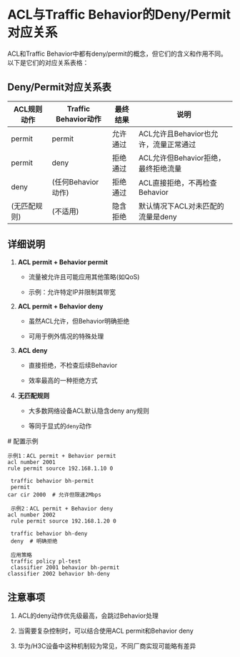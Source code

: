 <html><body>
<!--StartFragment--><div class="ds-markdown ds-markdown--block" style="--ds-md-zoom: 1.143;"><h1>ACL与Traffic Behavior的Deny/Permit对应关系</h1><p>ACL和Traffic Behavior中都有deny/permit的概念，但它们的含义和作用不同。以下是它们的对应关系表格：</p><h2>Deny/Permit对应关系表</h2>

ACL规则动作 | Traffic Behavior动作 | 最终结果 | 说明
-- | -- | -- | --
permit | permit | 允许通过 | ACL允许且Behavior也允许，流量正常通过
permit | deny | 拒绝通过 | ACL允许但Behavior拒绝，最终拒绝流量
deny | (任何Behavior动作) | 拒绝通过 | ACL直接拒绝，不再检查Behavior
(无匹配规则) | (不适用) | 隐含拒绝 | 默认情况下ACL对未匹配的流量是deny

<h2>详细说明</h2><ol start="1"><li><p><strong>ACL permit + Behavior permit</strong></p><ul><li><p>流量被允许且可能应用其他策略(如QoS)</p></li><li><p>示例：允许特定IP并限制其带宽</p></li></ul></li><li><p><strong>ACL permit + Behavior deny</strong></p><ul><li><p>虽然ACL允许，但Behavior明确拒绝</p></li><li><p>可用于例外情况的特殊处理</p></li></ul></li><li><p><strong>ACL deny</strong></p><ul><li><p>直接拒绝，不检查后续Behavior</p></li><li><p>效率最高的一种拒绝方式</p></li></ul></li><li><p><strong>无匹配规则</strong></p><ul><li><p>大多数网络设备ACL默认隐含deny any规则</p></li><li><p>等同于显式的<code>deny</code>动作</p></li></ul></li></ol>
# 配置示例

``` 
示例1：ACL permit + Behavior permit
acl number 2001
rule permit source 192.168.1.10 0

 traffic behavior bh-permit
 permit
car cir 2000  # 允许但限速2Mbps

 示例2：ACL permit + Behavior deny
acl number 2002
 rule permit source 192.168.1.20 0

 traffic behavior bh-deny
 deny  # 明确拒绝

 应用策略
 traffic policy pl-test
 classifier 2001 behavior bh-permit
classifier 2002 behavior bh-deny
```

</pre></div><h2>注意事项</h2><ol start="1"><li><p>ACL的deny动作优先级最高，会跳过Behavior处理</p></li><li><p>当需要复杂控制时，可以结合使用ACL permit和Behavior deny</p></li><li><p>华为/H3C设备中这种机制较为常见，不同厂商实现可能略有差异</p></li></ol></div><!--EndFragment-->
</body>
</html>